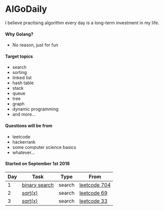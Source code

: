 AlGoDaily
===
I believe practising algorithm every day is a long-term investment in my life.

#### Why Golang?
- No reason, just for fun

#### Target topics
- search
- sorting
- linked list
- hash table
- stack
- queue
- tree
- graph
- dynamic programming
- and more...

#### Questions will be from
- leetcode
- hackerrank
- some computer science basics
- whatever...

#### Started on September 1st 2018

| Day  | Task | Type | From |
| --- | --- | --- | --- |
| 1 | [binary search](/leetcode/704-binary-search) | search | [leetcode 704](https://leetcode.com/problems/binary-search) |
| 2 | [sqrt(x)](/leetcode/69-sqrt-x) | search | [leetcode 69](https://leetcode.com/problems/sqrtx/) |
| 3 | [sqrt(x)](/leetcode/33-search-in-rotated-sorted-array) | search | [leetcode 33](https://leetcode.com/problems/search-in-rotated-sorted-array) |